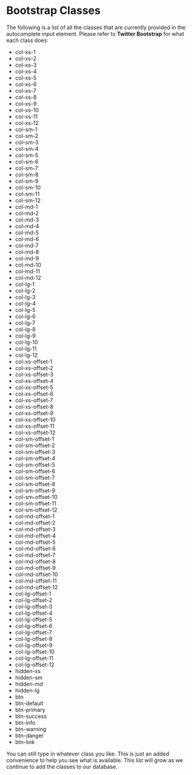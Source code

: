 # Bootstrap Classes

The following is a list of all the classes that are currently provided in the autocomplete input element. Please refer to **Twitter Bootstrap** for what each class does:

* col-xs-1
* col-xs-2
* col-xs-3
* col-xs-4
* col-xs-5
* col-xs-6
* col-xs-7
* col-xs-8
* col-xs-9
* col-xs-10
* col-xs-11
* col-xs-12
* col-sm-1
* col-sm-2
* col-sm-3
* col-sm-4
* col-sm-5
* col-sm-6
* col-sm-7
* col-sm-8
* col-sm-9
* col-sm-10
* col-sm-11
* col-sm-12
* col-md-1
* col-md-2
* col-md-3
* col-md-4
* col-md-5
* col-md-6
* col-md-7
* col-md-8
* col-md-9
* col-md-10
* col-md-11
* col-md-12
* col-lg-1
* col-lg-2
* col-lg-3
* col-lg-4
* col-lg-5
* col-lg-6
* col-lg-7
* col-lg-8
* col-lg-9
* col-lg-10
* col-lg-11
* col-lg-12
* col-xs-offset-1
* col-xs-offset-2
* col-xs-offset-3
* col-xs-offset-4
* col-xs-offset-5
* col-xs-offset-6
* col-xs-offset-7
* col-xs-offset-8
* col-xs-offset-9
* col-xs-offset-10
* col-xs-offset-11
* col-xs-offset-12
* col-sm-offset-1
* col-sm-offset-2
* col-sm-offset-3
* col-sm-offset-4
* col-sm-offset-5
* col-sm-offset-6
* col-sm-offset-7
* col-sm-offset-8
* col-sm-offset-9
* col-sm-offset-10
* col-sm-offset-11
* col-sm-offset-12
* col-md-offset-1
* col-md-offset-2
* col-md-offset-3
* col-md-offset-4
* col-md-offset-5
* col-md-offset-6
* col-md-offset-7
* col-md-offset-8
* col-md-offset-9
* col-md-offset-10
* col-md-offset-11
* col-md-offset-12
* col-lg-offset-1
* col-lg-offset-2
* col-lg-offset-3
* col-lg-offset-4
* col-lg-offset-5
* col-lg-offset-6
* col-lg-offset-7
* col-lg-offset-8
* col-lg-offset-9
* col-lg-offset-10
* col-lg-offset-11
* col-lg-offset-12
* hidden-xs
* hidden-sm
* hidden-md
* hidden-lg
* btn
* btn-default
* btn-primary
* btn-success
* btn-info
* btn-warning
* btn-danger
* btn-link

You can still type in whatever class you like. This is just an added convenience to help you see what is available. This list will grow as we continue to add the classes to our database.